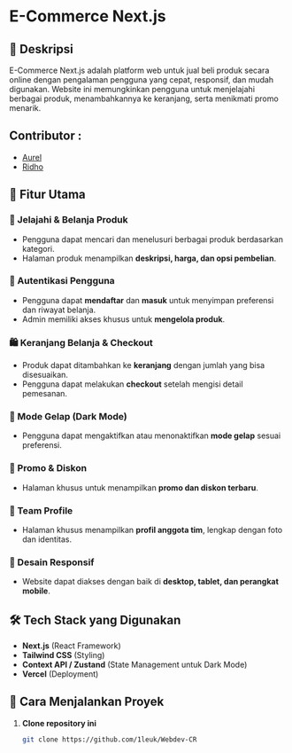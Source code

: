 # **E-Commerce Next.js**  

## 📌 Deskripsi  
E-Commerce Next.js adalah platform web untuk jual beli produk secara online dengan pengalaman pengguna yang cepat, responsif, dan mudah digunakan. Website ini memungkinkan pengguna untuk menjelajahi berbagai produk, menambahkannya ke keranjang, serta menikmati promo menarik.  
## Contributor :
- [Aurel](https://github.com/aureliasyrch)  
- [Ridho](https://github.com/ridhomul)
  
## 🚀 Fitur Utama  

### 🛒 Jelajahi & Belanja Produk  
- Pengguna dapat mencari dan menelusuri berbagai produk berdasarkan kategori.  
- Halaman produk menampilkan **deskripsi, harga, dan opsi pembelian**.  

### 🔑 Autentikasi Pengguna  
- Pengguna dapat **mendaftar** dan **masuk** untuk menyimpan preferensi dan riwayat belanja.  
- Admin memiliki akses khusus untuk **mengelola produk**.  

### 🛍 Keranjang Belanja & Checkout  
- Produk dapat ditambahkan ke **keranjang** dengan jumlah yang bisa disesuaikan.  
- Pengguna dapat melakukan **checkout** setelah mengisi detail pemesanan.  

### 🌙 Mode Gelap (Dark Mode)  
- Pengguna dapat mengaktifkan atau menonaktifkan **mode gelap** sesuai preferensi.  

### 📢 Promo & Diskon  
- Halaman khusus untuk menampilkan **promo dan diskon terbaru**.  

### 👥 Team Profile  
- Halaman khusus menampilkan **profil anggota tim**, lengkap dengan foto dan identitas.  

### 📱 Desain Responsif  
- Website dapat diakses dengan baik di **desktop, tablet, dan perangkat mobile**.  

## 🛠 Tech Stack yang Digunakan  
- **Next.js** (React Framework)  
- **Tailwind CSS** (Styling)  
- **Context API / Zustand** (State Management untuk Dark Mode)  
- **Vercel** (Deployment)  

## 🚀 Cara Menjalankan Proyek  

1. **Clone repository ini**  
   ```bash
   git clone https://github.com/1leuk/Webdev-CR
